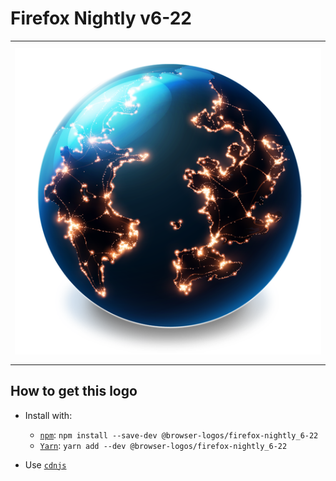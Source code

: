 # Firefox Nightly v6-22

<table>
    <tbody>
        <tr>
            <td height="512px" width="512px">
                <a href="./"><img width="500px" src="firefox-nightly_6-22_512x512.png" alt="Firefox Nightly v6-22 browser logo"></a>
            </td>
        <tr>
    </tbody>
</table>


## How to get this logo

* Install with:

  * [`npm`](https://www.npmjs.com/): `npm install --save-dev @browser-logos/firefox-nightly_6-22`
  * [`Yarn`](https://yarnpkg.com/): `yarn add --dev @browser-logos/firefox-nightly_6-22`

* Use [`cdnjs`](https://cdnjs.com/libraries/browser-logos)
